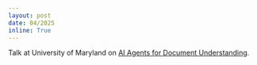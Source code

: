 ```yaml
---
layout: post
date: 04/2025
inline: True
---
```


Talk at University of Maryland on <a href='https://talks.cs.umd.edu/talks/4216'>AI Agents for Document Understanding</a>.























